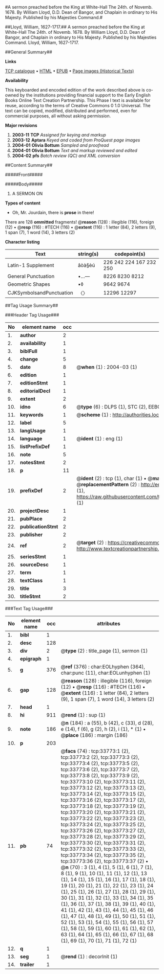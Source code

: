 #A sermon preached before the King at White-Hall The 24th. of Novemb. 1678. By William Lloyd, D.D. Dean of Bangor, and Chaplain in ordinary to His Majesty. Published by his Majesties Command.#

##Lloyd, William, 1627-1717.##
A sermon preached before the King at White-Hall The 24th. of Novemb. 1678. By William Lloyd, D.D. Dean of Bangor, and Chaplain in ordinary to His Majesty. Published by his Majesties Command.
Lloyd, William, 1627-1717.

##General Summary##

**Links**

[TCP catalogue](http://www.ota.ox.ac.uk/tcp/)  • 
[HTML](http://tei.it.ox.ac.uk/tcp/Texts-HTML/free/A48/A48849.html)  • 
[EPUB](http://tei.it.ox.ac.uk/tcp/Texts-EPUB/free/A48/A48849.epub) • 
[Page images (Historical Texts)](https://data.historicaltexts.jisc.ac.uk/view?pubId=eebo-99829336e&pageId=eebo-99829336e-33773-1)

**Availability**

This keyboarded and encoded edition of the
	       work described above is co-owned by the institutions
	       providing financial support to the Early English Books
	       Online Text Creation Partnership. This Phase I text is
	       available for reuse, according to the terms of Creative
	       Commons 0 1.0 Universal. The text can be copied,
	       modified, distributed and performed, even for
	       commercial purposes, all without asking permission.

**Major revisions**

1. __2003-11__ __TCP__ *Assigned for keying and markup*
1. __2003-12__ __Aptara__ *Keyed and coded from ProQuest page images*
1. __2004-01__ __Olivia Bottum__ *Sampled and proofread*
1. __2004-01__ __Olivia Bottum__ *Text and markup reviewed and edited*
1. __2004-02__ __pfs__ *Batch review (QC) and XML conversion*

##Content Summary##

#####Front#####

#####Body#####

1. A
SERMON
ON

**Types of content**

  * Oh, Mr. Jourdain, there is **prose** in there!

There are 128 **ommitted** fragments! 
 @__reason__ (128) : illegible (116), foreign (12)  •  @__resp__ (116) : #TECH (116)  •  @__extent__ (116) : 1 letter (84), 2 letters (9), 1 span (7), 1 word (14), 3 letters (2)

**Character listing**


|Text|string(s)|codepoint(s)|
|---|---|---|
|Latin-1 Supplement|âòà§èú|226 242 224 167 232 250|
|General Punctuation|•…—|8226 8230 8212|
|Geometric Shapes|▪◊|9642 9674|
|CJKSymbolsandPunctuation|〈〉|12296 12297|

##Tag Usage Summary##

###Header Tag Usage###

|No|element name|occ|attributes|
|---|---|---|---|
|1.|__author__|2||
|2.|__availability__|1||
|3.|__biblFull__|1||
|4.|__change__|5||
|5.|__date__|8| @__when__ (1) : 2004-03 (1)|
|6.|__edition__|1||
|7.|__editionStmt__|1||
|8.|__editorialDecl__|1||
|9.|__extent__|2||
|10.|__idno__|6| @__type__ (6) : DLPS (1), STC (2), EEBO-CITATION (1), PROQUEST (1), VID (1)|
|11.|__keywords__|1| @__scheme__ (1) : http://authorities.loc.gov/ (1)|
|12.|__label__|5||
|13.|__langUsage__|1||
|14.|__language__|1| @__ident__ (1) : eng (1)|
|15.|__listPrefixDef__|1||
|16.|__note__|5||
|17.|__notesStmt__|2||
|18.|__p__|11||
|19.|__prefixDef__|2| @__ident__ (2) : tcp (1), char (1)  •  @__matchPattern__ (2) : ([0-9\-]+):([0-9IVX]+) (1), (.+) (1)  •  @__replacementPattern__ (2) : http://eebo.chadwyck.com/downloadtiff?vid=$1&page=$2 (1), https://raw.githubusercontent.com/textcreationpartnership/Texts/master/tcpchars.xml#$1 (1)|
|20.|__projectDesc__|1||
|21.|__pubPlace__|2||
|22.|__publicationStmt__|2||
|23.|__publisher__|2||
|24.|__ref__|2| @__target__ (2) : https://creativecommons.org/publicdomain/zero/1.0/ (1), http://www.textcreationpartnership.org/docs/. (1)|
|25.|__seriesStmt__|1||
|26.|__sourceDesc__|1||
|27.|__term__|1||
|28.|__textClass__|1||
|29.|__title__|3||
|30.|__titleStmt__|2||


###Text Tag Usage###

|No|element name|occ|attributes|
|---|---|---|---|
|1.|__bibl__|1||
|2.|__desc__|128||
|3.|__div__|2| @__type__ (2) : title_page (1), sermon (1)|
|4.|__epigraph__|1||
|5.|__g__|376| @__ref__ (376) : char:EOLhyphen (364), char:punc (11), char:EOLunhyphen (1)|
|6.|__gap__|128| @__reason__ (128) : illegible (116), foreign (12)  •  @__resp__ (116) : #TECH (116)  •  @__extent__ (116) : 1 letter (84), 2 letters (9), 1 span (7), 1 word (14), 3 letters (2)|
|7.|__head__|1||
|8.|__hi__|911| @__rend__ (1) : sup (1)|
|9.|__note__|186| @__n__ (184) : a (55), b (42), c (33), d (28), e (14), f (6), g (2), h (2), i (1), * (1)  •  @__place__ (186) : margin (186)|
|10.|__p__|203||
|11.|__pb__|74| @__facs__ (74) : tcp:33773:1 (2), tcp:33773:2 (2), tcp:33773:3 (2), tcp:33773:4 (2), tcp:33773:5 (2), tcp:33773:6 (2), tcp:33773:7 (2), tcp:33773:8 (2), tcp:33773:9 (2), tcp:33773:10 (2), tcp:33773:11 (2), tcp:33773:12 (2), tcp:33773:13 (2), tcp:33773:14 (2), tcp:33773:15 (2), tcp:33773:16 (2), tcp:33773:17 (2), tcp:33773:18 (2), tcp:33773:19 (2), tcp:33773:20 (2), tcp:33773:21 (2), tcp:33773:22 (2), tcp:33773:23 (2), tcp:33773:24 (2), tcp:33773:25 (2), tcp:33773:26 (2), tcp:33773:27 (2), tcp:33773:28 (2), tcp:33773:29 (2), tcp:33773:30 (2), tcp:33773:31 (2), tcp:33773:32 (2), tcp:33773:33 (2), tcp:33773:34 (2), tcp:33773:35 (2), tcp:33773:36 (2), tcp:33773:37 (2)  •  @__n__ (70) : 3 (1), 4 (1), 5 (1), 6 (1), 7 (1), 8 (1), 9 (1), 10 (1), 11 (1), 12 (1), 13 (1), 14 (1), 15 (1), 16 (1), 17 (1), 18 (1), 19 (1), 20 (1), 21 (1), 22 (1), 23 (1), 24 (1), 25 (1), 26 (1), 27 (1), 28 (1), 29 (1), 30 (1), 31 (1), 32 (1), 33 (1), 34 (1), 35 (1), 36 (1), 37 (1), 38 (1), 39 (1), 40 (1), 41 (1), 42 (1), 43 (1), 44 (1), 45 (1), 46 (1), 47 (1), 48 (1), 49 (1), 50 (1), 51 (1), 52 (1), 53 (1), 54 (1), 55 (1), 56 (1), 57 (1), 58 (1), 59 (1), 60 (1), 61 (1), 62 (1), 63 (1), 64 (1), 65 (1), 66 (1), 67 (1), 68 (1), 69 (1), 70 (1), 71 (1), 72 (1)|
|12.|__q__|1||
|13.|__seg__|1| @__rend__ (1) : decorInit (1)|
|14.|__trailer__|1||
